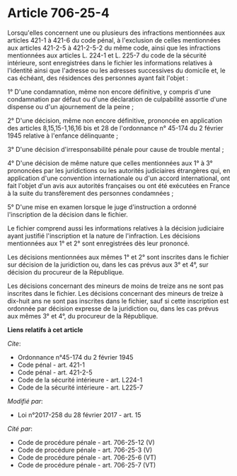 # Article 706-25-4

Lorsqu'elles concernent une ou plusieurs des infractions mentionnées aux articles 421-1 à 421-6 du code pénal, à l'exclusion
de celles mentionnées aux articles 421-2-5 à 421-2-5-2 du même code, ainsi que les infractions mentionnées aux articles L.
224-1 et L. 225-7 du code de la sécurité intérieure, sont enregistrées dans le fichier les informations relatives à
l'identité ainsi que l'adresse ou les adresses successives du domicile et, le cas échéant, des résidences des personnes ayant
fait l'objet : 

1° D'une condamnation, même non encore définitive, y compris d'une condamnation par défaut ou d'une déclaration de
culpabilité assortie d'une dispense ou d'un ajournement de la peine ; 

2° D'une décision, même non encore définitive, prononcée en application des articles 8,15,15-1,16,16 bis et 28 de
l'ordonnance n° 45-174 du 2 février 1945 relative à l'enfance délinquante ; 

3° D'une décision d'irresponsabilité pénale pour cause de trouble mental ; 

4° D'une décision de même nature que celles mentionnées aux 1° à 3° prononcées par les juridictions ou les autorités
judiciaires étrangères qui, en application d'une convention internationale ou d'un accord international, ont fait l'objet
d'un avis aux autorités françaises ou ont été exécutées en France à la suite du transfèrement des personnes condamnées ; 

5° D'une mise en examen lorsque le juge d'instruction a ordonné l'inscription de la décision dans le fichier. 

Le fichier comprend aussi les informations relatives à la décision judiciaire ayant justifié l'inscription et la nature de
l'infraction. Les décisions mentionnées aux 1° et 2° sont enregistrées dès leur prononcé. 

Les décisions mentionnées aux mêmes 1° et 2° sont inscrites dans le fichier sur décision de la juridiction ou, dans les cas
prévus aux 3° et 4°, sur décision du procureur de la République. 

Les décisions concernant des mineurs de moins de treize ans ne sont pas inscrites dans le fichier. Les décisions concernant
des mineurs de treize à dix-huit ans ne sont pas inscrites dans le fichier, sauf si cette inscription est ordonnée par
décision expresse de la juridiction ou, dans les cas prévus aux mêmes 3° et 4°, du procureur de la République.

**Liens relatifs à cet article**

_Cite_:

  - Ordonnance n°45-174 du 2 février 1945
  - Code pénal - art. 421-1
  - Code pénal - art. 421-2-5
  - Code de la sécurité intérieure - art. L224-1
  - Code de la sécurité intérieure - art. L225-7

_Modifié par_:

  - Loi n°2017-258 du 28 février 2017 - art. 15

_Cité par_:

  - Code de procédure pénale - art. 706-25-12 (V)
  - Code de procédure pénale - art. 706-25-3 (V)
  - Code de procédure pénale - art. 706-25-6 (VT)
  - Code de procédure pénale - art. 706-25-7 (VT)
